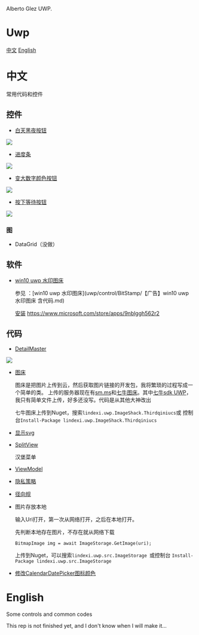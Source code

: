 ﻿ Alberto Glez UWP.
 # Uwp

[中文](#中文)
[English](#English)

# 中文

常用代码和控件

## 控件

 - [白天黑夜按钮](uwp/control/NightDayThemeToggleButton)

 ![](uwp/control/NightDayThemeToggleButton/NightDayThemeToggleButton/Assets/NightDayThemeToggleButton.gif)

 - [进度条](uwp/control/Progress)

 ![](http://img.blog.csdn.net/20160815151046014)

 - [变大数字颜色按钮](uwp/control/RountGradualFigure)

 ![](uwp/control/RountGradualFigure/RountGradualFigure/Assets/RountGradual.gif)

 - [按下等待按钮](uwp/control/Button)

 ![](http://7xqpl8.com1.z0.glb.clouddn.com/be842536-5c96-47f4-a49d-354e749a826aProgressButton.gif)

### 图

 - DataGrid（没做）

## 软件

 - [win10 uwp 水印图床](uwp/control/BitStamp)

   参见 ：[win10 uwp 水印图床](uwp/control/BitStamp/【广告】win10 uwp 水印图床 含代码.md)

   [安装](ms-windows-store://pdp/?productid=9nblggh562r2) https://www.microsoft.com/store/apps/9nblggh562r2

## 代码

 - [DetailMaster](uwp/src/DetailMaster)

 ![](http://img.blog.csdn.net/20160806130438076)

 - [图床](uwp/src/Imageshack)

   图床是把图片上传到云，然后获取图片链接的开发包，我将繁琐的过程写成一个简单的类。
   上传的服务器现在有[sm.ms](https://sm.ms/)和[七牛图床](http://www.qiniu.com/)。其中[七牛sdk UWP](uwp/src/Imageshack/cloundes)，
   我只有简单文件上传，好多还没写。代码是从其他大神改出

   七牛图床上传到Nuget，搜索`lindexi.uwp.ImageShack.Thirdqiniucs`或
   控制台`Install-Package lindexi.uwp.ImageShack.Thirdqiniucs`


 - [显示svg](uwp/src/ScalableVectorGraphic)

 - [SplitView](uwp/src/SplitView)
   
   汉堡菜单

 - [ViewModel](uwp/src/ViewModel)

 - [隐私策略](uwp/src/隐私策略)

 - [径向规](uwp/src/RadialGauge)

 - 图片存放本地
   
   输入Uri打开，第一次从网络打开，之后在本地打开。

   先判断本地存在图片，不存在就从网络下载

   `BitmapImage img = await ImageStorage.GetImage(uri);`

   上传到Nuget，可以搜索`lindexi.uwp.src.ImageStorage `或控制台
   `Install-Package lindexi.uwp.src.ImageStorage`

 - [修改CalendarDatePicker图标颜色](uwp/src/CalendarDatePickerForeground)

# English

Some controls and common codes

This rep is not finished yet, and I don't know when I will make it...


